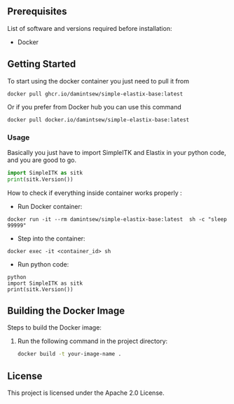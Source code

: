 ## Prerequisites

List of software and versions required before installation:
- Docker

## Getting Started
To start using the docker container you just need to pull it from 
```shell
docker pull ghcr.io/damintsew/simple-elastix-base:latest
```
Or if you prefer from Docker hub you can use this command 
```shell
docker pull docker.io/damintsew/simple-elastix-base:latest
```

### Usage

Basically you just have to import SimpleITK and Elastix in your python code, and you are good to go. 
```python
import SimpleITK as sitk
print(sitk.Version())
```

How to check if everything inside container works properly :
- Run Docker container:

 ``` shell
 docker run -it --rm damintsew/simple-elastix-base:latest  sh -c "sleep 99999"
   ```
 - Step into the container:
 ``` shell  
 docker exec -it <container_id> sh
```
- Run python code:
``` shell python
python 
import SimpleITK as sitk
print(sitk.Version())
```

## Building the Docker Image

Steps to build the Docker image:
1. Run the following command in the project directory:
    ```sh
    docker build -t your-image-name .
    ```

## License

This project is licensed under the Apache 2.0 License.
